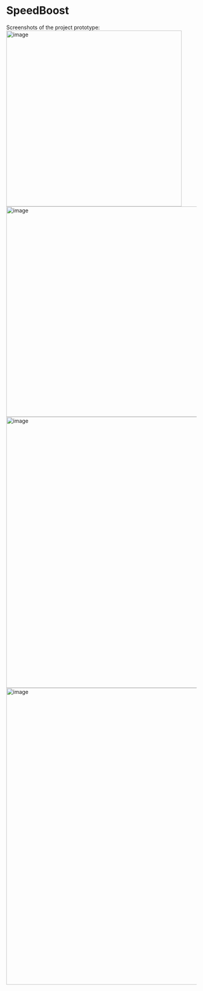 # SpeedBoost

Screenshots of the project prototype:
<img width="464" alt="image" src="https://github.com/user-attachments/assets/844dd8a9-c7eb-4892-9493-39b11a5e9a77">
<img width="555" alt="image" src="https://github.com/user-attachments/assets/18ac7a9c-971c-4a6d-acbc-286b2cd0c0ae">
<img width="715" alt="image" src="https://github.com/user-attachments/assets/8a2c4e56-a117-4195-9362-40e5272f6f22">
<img width="783" alt="image" src="https://github.com/user-attachments/assets/cb6cd8e7-0c19-47e6-9c26-ba8da9b401a5">

